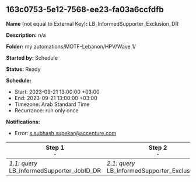 ## 163c0753-5e12-7568-ee23-fa03a6ccfdfb

**Name** (not equal to External Key)**:** LB_InformedSupporter_Exclusion_DR

**Description:** n/a

**Folder:** my automations/MOTF-Lebanon/HPV/Wave 1/

**Started by:** Schedule

**Status:** Ready

**Schedule:**

* Start: 2023-09-21 13:00:00 +03:00
* End: 2023-09-21 13:00:00 +03:00
* Timezone: Arab Standard Time
* Recurrance: run only once

**Notifications:**

* Error: s.subhash.supekar@accenture.com

| Step 1<br>_<small>-</small>_ | Step 2<br>_<small>-</small>_ |
| --- | --- |
| _1.1: query_<br>LB_InformedSupporter_JobID_DR | _2.1: query_<br>LB_InformedSupporter_Exclusion_DR |
